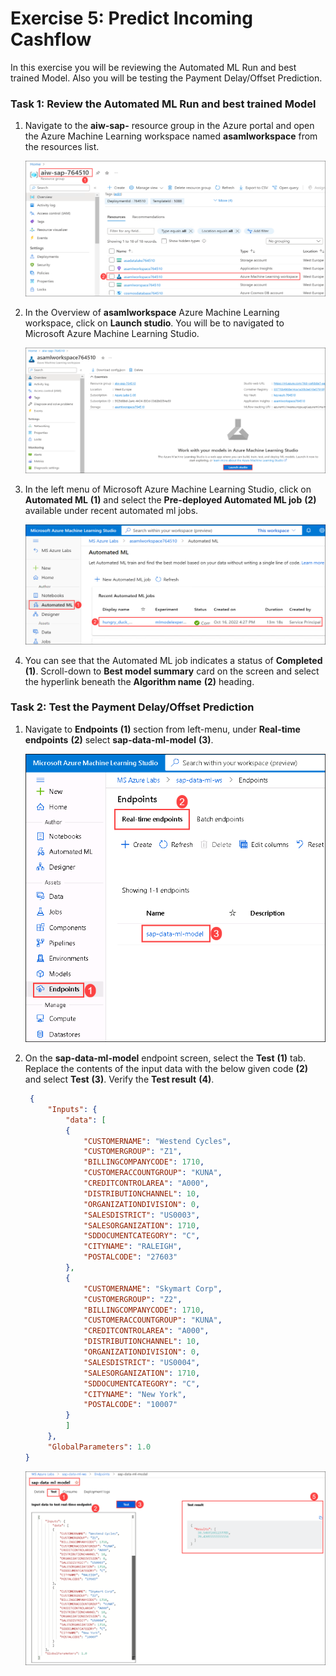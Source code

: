 # Exercise 5: Predict Incoming Cashflow

In this exercise you will be reviewing the Automated ML Run and best trained Model. Also you will be testing the Payment Delay/Offset Prediction.

### Task 1: Review the Automated ML Run and best trained Model

1. Navigate to the **aiw-sap-<inject key="DeploymentID" enableCopy="false"/>** resource group in the Azure portal and open the Azure Machine Learning workspace named **asamlworkspace<inject key="DeploymentID" enableCopy="false"/>** from the resources list.

   ![](media/auto-ex5-t1-step1.png)
   
2. In the Overview of **asamlworkspace<inject key="DeploymentID" enableCopy="false"/>** Azure Machine Learning workspace, click on **Launch studio**. You will be to navigated to Microsoft Azure Machine Learning Studio.

   ![](media/auto-ex5-t1-step2.png)
   
3. In the left menu of Microsoft Azure Machine Learning Studio, click on **Automated ML** **(1)** and select the **Pre-deployed Automated ML job** **(2)** available under recent automated ml jobs.

   ![](media/auto-ex5-t1-step3.png)
   
4. You can see that the Automated ML job indicates a status of **Completed** **(1)**. Scroll-down to **Best model summary** card on the screen and select the hyperlink beneath the **Algorithm name** **(2)** heading.

     

### Task 2: Test the Payment Delay/Offset Prediction

1. Navigate to **Endpoints** **(1)** section from left-menu, under **Real-time endpoints** **(2)** select **sap-data-ml-model** **(3)**.

   ![](media/ex5-t5-step1.png)
   
2. On the **sap-data-ml-model** endpoint screen, select the **Test** **(1)** tab. Replace the contents of the input data with the below given code **(2)** and select **Test** **(3)**. Verify the **Test result** **(4)**.

   ```json
    {
        "Inputs": {
            "data": [
            { 
                "CUSTOMERNAME": "Westend Cycles",
                "CUSTOMERGROUP": "Z1",
                "BILLINGCOMPANYCODE": 1710,
                "CUSTOMERACCOUNTGROUP": "KUNA",
                "CREDITCONTROLAREA": "A000",
                "DISTRIBUTIONCHANNEL": 10,
                "ORGANIZATIONDIVISION": 0,
                "SALESDISTRICT": "US0003",
                "SALESORGANIZATION": 1710,
                "SDDOCUMENTCATEGORY": "C",
                "CITYNAME": "RALEIGH",
                "POSTALCODE": "27603"
            },
            { 
                "CUSTOMERNAME": "Skymart Corp",
                "CUSTOMERGROUP": "Z2",
                "BILLINGCOMPANYCODE": 1710,
                "CUSTOMERACCOUNTGROUP": "KUNA",
                "CREDITCONTROLAREA": "A000",
                "DISTRIBUTIONCHANNEL": 10,
                "ORGANIZATIONDIVISION": 0,
                "SALESDISTRICT": "US0004",
                "SALESORGANIZATION": 1710,
                "SDDOCUMENTCATEGORY": "C",
                "CITYNAME": "New York",
                "POSTALCODE": "10007"
            }
            ]
        },
        "GlobalParameters": 1.0
   }
   ```
   
   ![](media/ex5-t4-step6.png)

